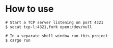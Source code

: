 # How to use

    # Start a TCP server listening on port 4321
    $ socat tcp-l:4321,fork open:/dev/null

    # In a separate shell window run this project
    $ cargo run
